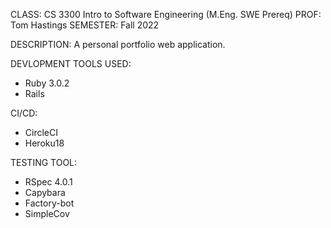 CLASS: CS 3300 Intro to Software Engineering (M.Eng. SWE Prereq)
PROF: Tom Hastings
SEMESTER: Fall 2022

DESCRIPTION: A personal portfolio web application.

DEVLOPMENT TOOLS USED:
- Ruby 3.0.2
- Rails 

CI/CD:
- CircleCI
- Heroku18

TESTING TOOL:
- RSpec 4.0.1
- Capybara
- Factory-bot
- SimpleCov
